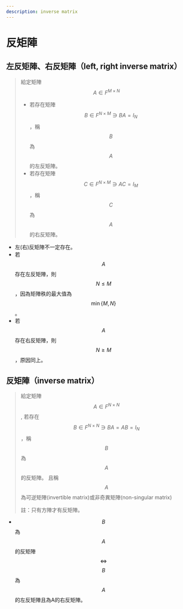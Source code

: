 ```yaml
---
description: inverse matrix
---
```


# 反矩陣

## 左反矩陣、右反矩陣（left, right inverse matrix）

> 給定矩陣$$ A \in F^{M \times N}$$
>
> * 若存在矩陣$$B \in F^{N \times M} \ni BA=I_N$$，稱$$B$$為$$A$$的左反矩陣。
> * 若存在矩陣$$C \in F^{ N \times M} \ni AC=I_M$$，稱$$C$$為$$A$$的右反矩陣。

* 左\(右\)反矩陣不一定存在。
* 若$$A$$存在左反矩陣，則$$N \leq M$$，因為矩陣秩的最大值為$$\min\{M,N\}$$。
* 若$$A$$存在右反矩陣，則$$N \geq M$$，原因同上。

## 反矩陣（inverse matrix）

> 給定矩陣$$A \in F^{N \times N}$$, 若存在$$B \in F^{N \times N}  \ni BA=AB=I_N$$，稱$$B$$為$$A$$的反矩陣。且稱$$A$$為可逆矩陣\(invertible matrix\)或非奇異矩陣\(non-singular matrix\)
>
> 註：只有方陣才有反矩陣。

* $$B$$為$$A$$的反矩陣$$\Leftrightarrow$$$$B$$為$$A$$的左反矩陣且為A的右反矩陣。



